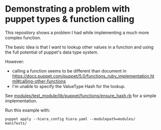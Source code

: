# Demonstrating a problem with puppet types & function calling

This repository shows a problem I had while implementing a much more complex function.

The basic idea is that I want to lookup other values in a function and using the full potential of puppet's data type system.

However:

* calling a function seems to be different than document in https://docs.puppet.com/puppet/5.0/functions_ruby_implementation.html#calling-other-functions
* I'm unable to specify the ValueType Hash for the lookup.

See [modules/test_module/lib/puppet/functions/ensure_hash.rb](modules/test_module/lib/puppet/functions/ensure_hash.rb) for a simple implementation.

Run this example with:

    puppet apply --hiera_config hiera.yaml --modulepath=modules/ manifests/


